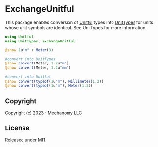 # ExchangeUnitful
This package enables conversion of [Unitful](https://github.com/PainterQubits/Unitful.jl) types into [UnitTypes](https://github.com/mechanomy/UnitTypes.jl) for units whose unit symbols are identical.
See UnitTypes for more information.

```julia
using Unitful
using UnitTypes, ExchangeUnitful

@show 1u"m" + Meter(3)

#convert into UnitTypes
@show convert(Meter, 1.2u"m")
@show convert(Meter, 1.2u"mm")

#convert into Unitful
@show convert(typeof(1u"m"), Millimeter(1.2))
@show convert(typeof(1u"m"), Meter(1.2))
```

<!-- [![Build Status](https://github.com/mechanomy/ExchangeUnitful.jl/actions/workflows/CI.yml/badge.svg?branch=main)](https://github.com/mechanomy/ExchangeUnitful.jl/actions/workflows/CI.yml?query=branch%3Amain) -->

## Copyright
Copyright (c) 2023 - Mechanomy LLC

## License
Released under [MIT](./license.md).